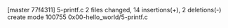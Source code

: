 [master 77f4311] 5-printf.c
 2 files changed, 14 insertions(+), 2 deletions(-)
 create mode 100755 0x00-hello_world/5-printf.c
